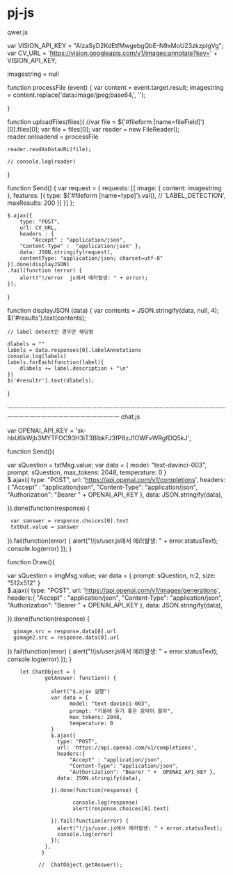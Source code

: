 # pj-js
qwer.js

var VISION_API_KEY = "AIzaSyD2KdEtfMwgebgQbE-N9xMoU23zkzpIgVg";
var CV_URL = 'https://vision.googleapis.com/v1/images:annotate?key=' + VISION_API_KEY;

imagestring = null


function processFile (event) {
    var content = event.target.result;
    imagestring = content.replace('data:image/jpeg;base64,', '');
   
  }

function uploadFiles(files){
    //var file = $('#fileform [name=fileField]')[0].files[0];
    var file = files[0];
    var reader = new FileReader();
    reader.onloadend = processFile

   
    reader.readAsDataURL(file);

    // console.log(reader)
  }

function Send() {
    var request = {
        requests: [{
          image: {
            content: imagestring
          },
          features: [{
            type: $('#fileform [name=type]').val(), // 'LABEL_DETECTION',
            maxResults: 200
          }]
        }]
      };

 
    $.ajax({
        type: "POST",
        url: CV_URL,
        headers : {
            "Accept" : "application/json",
        "Content-Type" :  "application/json" },
        data: JSON.stringify(request),
        contentType: "application/json; charset=utf-8"
    }).done(displayJSON)
    .fail(function (error) {
        alert("!/error  js에서 에러발생: " + error);
    });
}

function displayJSON (data) {
    var contents = JSON.stringify(data, null, 4);
    $('#results').text(contents);

    // label detect인 경우만 해당됨

    dlabels = ""
    labels = data.responses[0].labelAnnotations
    console.log(labels)
    labels.forEach(function(label){
        dlabels += label.description + "\n"
    })
    $('#resultr').text(dlabels);
  }

  ㅡㅡㅡㅡㅡㅡㅡㅡㅡㅡㅡㅡㅡㅡㅡㅡㅡㅡㅡㅡㅡㅡㅡㅡㅡㅡㅡㅡㅡㅡㅡㅡㅡㅡㅡㅡㅡㅡㅡㅡㅡㅡㅡㅡㅡㅡㅡㅡㅡㅡㅡㅡㅡㅡㅡㅡㅡㅡㅡ
chat.js

var OPENAI_API_KEY =
'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';

function Send(){

  var sQuestion = txtMsg.value;
  var data = {
    model: "text-davinci-003",
    prompt: sQuestion,
    max_tokens: 2048,
    temperature: 0
}  
$.ajax({
  type: "POST",
  url: 'https://api.openai.com/v1/completions',
  headers:{
    "Accept" : "application/json",
    "Content-Type": "application/json", 
    "Authorization": "Bearer " +  OPENAI_API_KEY },
  data: JSON.stringify(data),

}).done(function(response) {


     var sanswer = response.choices[0].text
     txtOut.value = sanswer

}).fail(function(error) {
  alert("!/js/user.js에서 에러발생: " + error.statusText);
  console.log(error)
});
}

function Draw(){

  var sQuestion = imgMsg.value;
  var data = {
    prompt: sQuestion,
    n:2,
    size: "512x512"
}  
$.ajax({
  type: "POST",
  url: 'https://api.openai.com/v1/images/generations',
  headers:{
    "Accept" : "application/json",
    "Content-Type": "application/json", 
    "Authorization": "Bearer " +  OPENAI_API_KEY },
  data: JSON.stringify(data),

}).done(function(response) {

      gimage.src = response.data[0].url
      gimage2.src = response.data[0].url

}).fail(function(error) {
  alert("!/js/user.js에서 에러발생: " + error.statusText);
  console.log(error)
});
}


        let ChatObject = {
                getAnswer: function() {
            
                  alert("$.ajax 실행")
                  var data = {
                        model: "text-davinci-003",
                        prompt: "가을에 듣기 좋은 음악이 뭘까",
                        max_tokens: 2048,
                        temperature: 0
                  }  
                  $.ajax({
                    type: "POST",
                    url: 'https://api.openai.com/v1/completions',
                    headers:{
                        "Accept" : "application/json",
                        "Content-Type": "application/json", 
                        "Authorization": "Bearer " +  OPENAI_API_KEY },
                    data: JSON.stringify(data),
            
                  }).done(function(response) {
            
                         console.log(response)
                         alert(response.choices[0].text)
            
                  }).fail(function(error) {
                    alert("!/js/user.js에서 에러발생: " + error.statusText);
                    console.log(error)
                  });
                },
               }
              
              //  ChatObject.getAnswer();

              

  
